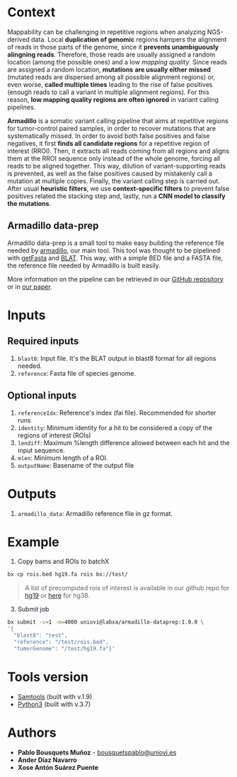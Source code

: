# Context 

Mappability can be challenging in repetitive regions when analyzing NGS-derived data. Local **duplication of genomic** regions hampers the alignment of reads in those parts of the genome, since it **prevents unambiguously** **alingning reads**. Therefore, those reads are usually assigned a random location (among the possible ones) and a low _mapping quality_. Since reads are assigned a random location, **mutations** **are usually either** **missed** (mutated reads are dispersed among all possible alignment regions) or, even worse, **called multiple times** leading to the rise of false positives (enough reads to call a variant in multiple alignment regions). For this reason, **low mapping quality regions are often ignored** in variant calling pipelines.

__Armadillo__ is a somatic variant calling pipeline that aims at repetitive regions for tumor-control paired samples, in order to recover mutations that are systematically missed. In order to avoid both false positives and false negatives, it first __finds all candidate regions__ for a repetitive region of interest (RROI). Then, it extracts all reads coming from all regions and aligns them at the RROI sequence only instead of the whole genome, forcing all reads to be aligned together. This way, dilution of variant-supporting reads is prevented, as well as the false positives caused by mistakenly call a mutation at multiple copies. 
Finally, the variant calling step is carried out. After usual __heuristic filters__, we use __context-specific filters__ to prevent false positives related the stacking step and, lastly, run a __CNN model to classify the mutations__.

## Armadillo data-prep

Armadillo data-prep is a small tool to make easy building the reference file needed by [armadillo](https://platform.batchx.io/uniovi/tools/labxa%2Farmadillo), our main tool. This tool was thought to be pipelined with [getFasta](https://platform.batchx.io/batchx/tools/bioinformatics%252Fbedtools%252Fgetfasta) and [BLAT](https://platform.batchx.io/kent-informatics/tools/blat%2Falign/). This way, with a simple BED file and a FASTA file, the reference file needed by Armadillo is built easily.
 
More information on the pipeline can be retrieved in our [GitHub repository](https://github.com/xa-lab/armadillo) or in [our paper](https://www.nature.com/articles/s41525-022-00292-2).

# Inputs

## Required inputs

1. `blast8`: Input file. It's the BLAT output in blast8 format for all regions needed. 
2. `reference`: Fasta file of species genome.

## Optional inputs

1. `referenceIdx`: Reference's index (fai file). Recommended for shorter runs
2. `identity`: Minimum identity for a hit to be considered a copy of the regions of interest (ROIs)
3. `lendiff`: Maximum %length difference allowed between each hit and the input sequence.
4. `mlen`: Minimum length of a ROI.
7. `outputName`: Basename of the output file


# Outputs

1. `armadillo_data`: Armadillo reference file in gz format.

# Example 

1. Copy bams and ROIs to batchX
```bash
bx cp rois.bed hg19.fa rois bx://test/
```

> A list of precomputed rois of interest is available in our github repo for [hg19](https://github.com/pbousquets/armadillo-batchx/tree/master/lib/armadillo_data_hg19/rois) or [here](https://github.com/pbousquets/armadillo-batchx/tree/master/lib/armadillo_data_hg38/rois) for hg38. 

3. Submit job

```bash
bx submit -v=1 -m=4000 uniovi@labxa/armadillo-dataprep:1.0.0 \
'{
  "blast8": "test",
  "reference": "/test/rois.bed",
  "tumorGenome": "/test/hg19.fa"}'
```

# Tools version

* [Samtools](https://www.htslib.org/doc/1.9/samtools.html) (built with v.1.9)
* [Python3](https://www.python.org) (built with v.3.7)

# Authors

* **Pablo Bousquets Muñoz** - bousquetspablo@uniovi.es
* **Ander Díaz Navarro**
* **Xose Antón Suárez Puente**
